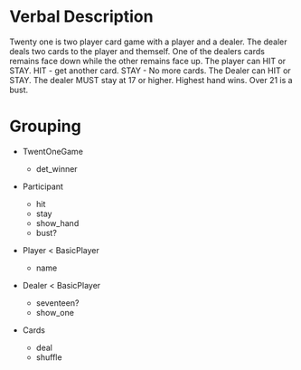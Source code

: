 # Verbal Description
Twenty one is two player card game with a player and a dealer. 
The dealer deals two cards to the player and themself.
One of the dealers cards remains face down while the other remains face up.
The player can HIT or STAY. HIT - get another card. STAY - No more cards.
The Dealer can HIT or STAY. The dealer MUST stay at 17 or higher.
Highest hand wins. Over 21 is a bust.

# Grouping
* TwentOneGame
  - det_winner

* Participant
  - hit
  - stay
  - show_hand
  - bust?
* Player < BasicPlayer
  - name
* Dealer < BasicPlayer
  - seventeen?
  - show_one

* Cards
  - deal
  - shuffle